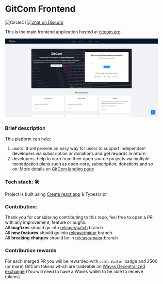 # GitCom Frontend

![CircleCI](https://img.shields.io/circleci/build/github/gitcomteam/gitcom-front/master)
<a href="https://discord.gg/gRxPXPn">
  <img src="https://img.shields.io/discord/658128774679756820?logo=discord" alt="chat on Discord">
</a>

This is the main frontend application hosted at [gitcom.org](https://gitcom.org)

![](public/img/screenshots/screenshot.jpg?raw=true)

### Brief description
This platform can help:
1. users: it will provide an easy way for users to support independent developers via subscription or donations and get rewards in return
2. developers: help to earn from their open source projects via multiple monetization plans such as open-core, subscription, donations and so on.
More details on [GitCom landing page](https://start.gitcom.org)

### Tech stack: :hammer_and_wrench:
Project is built using [Create react app](https://github.com/facebook/create-react-app) & Typescript

### Contribution:
Thank you for considering contributing to this repo, feel free to open a PR with any improvement, feature or bugfix.  
All **bugfixes** should go into [release/patch](https://github.com/gitcomteam/gitcom-front/tree/release/patch) branch  
All **new features** should go into [release/minor](https://github.com/gitcomteam/gitcom-front/tree/release/minor) branch  
All **breaking changes** should be in [release/major](https://github.com/gitcomteam/gitcom-front/tree/release/major) branch  
 
### Contribution rewards
For each merged PR you will be rewarded with `contributor` badge and 2500 (or more) GitCom tokens which are tradeable on [Waves Decentralized exchange](https://waves.exchange/dex-demo?assetId2=BkuYDLDunSy7dvep7NgQcmiY4iyqTq3diHwdGPrFUCMC&assetId1=WAVES) (You will need to have a Waves wallet to be able to receive tokens)
